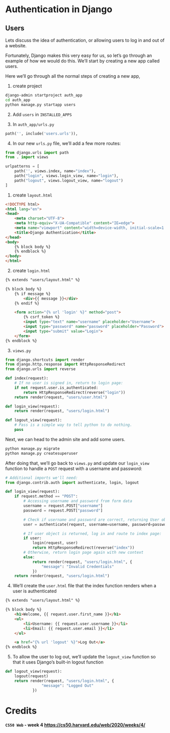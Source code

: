 # Authentication in Django

## Users

Lets discuss the idea of authentication, or allowing users to log in and out of a website.

Fortunately, Django makes this very easy for us, so let’s go through an example of how we would do this. We’ll start by creating a new app called users.

Here we’ll go through all the normal steps of creating a new app,

1. create project

```bash
django-admin startproject auth_app
cd auth_app
python manage.py startapp users
```

2. Add `users` in `INSTALLED_APPS`

3. In `auth_app/urls.py`

```python
path('', include('users.urls')),
```

4. In our new `urls.py` file, we’ll add a few more routes:

```python
from django.urls import path
from . import views

urlpatterns = [
    path('', views.index, name="index"),
    path("login", views.login_view, name="login"),
    path("logout", views.logout_view, name="logout")
]
```

1. create `layout.html`

<!-- prettier-ignore -->
```html
<!DOCTYPE html>
<html lang="en">
<head>
    <meta charset="UTF-8">
    <meta http-equiv="X-UA-Compatible" content="IE=edge">
    <meta name="viewport" content="width=device-width, initial-scale=1.0">
    <title>Django Authentication</title>
</head>
<body>
    {% block body %}
    {% endblock %}
</body>
</html>
```

2. create `login.html`

<!-- prettier-ignore -->
```html
{% extends "users/layout.html" %}

{% block body %}
    {% if message %}
        <div>{{ message }}</div>
    {% endif %}

    <form action="{% url 'login' %}" method="post">
        {% csrf_token %}
        <input type="text" name="username" placeholder="Username">
        <input type="password" name="password" placeholder="Password">
        <input type="submit" value="Login">
    </form>
{% endblock %}
```

3. `views.py`

```python
from django.shortcuts import render
from django.http.response import HttpResponseRedirect
from django.urls import reverse

def index(request):
    # If no user is signed in, return to login page:
    if not request.user.is_authenticated:
        return HttpResponseRedirect(reverse("login"))
    return render(request, "users/user.html")

def login_view(request):
    return render(request, "users/login.html")

def logout_view(request):
    # Pass is a simple way to tell python to do nothing.
    pass
```

Next, we can head to the admin site and add some users.

```bash
python manage.py migrate
python manage.py createsuperuser
```

After doing that, we’ll go back to `views.py` and update our `login_view` function to handle a `POST` request with a username and password:

```python
# Additional imports we'll need:
from django.contrib.auth import authenticate, login, logout

def login_view(request):
    if request.method == "POST":
        # Accessing username and password from form data
        username = request.POST["username"]
        password = request.POST["password"]

        # Check if username and password are correct, returning User object if so
        user = authenticate(request, username=username, password=password)

        # If user object is returned, log in and route to index page:
        if user:
            login(request, user)
            return HttpResponseRedirect(reverse("index"))
        # Otherwise, return login page again with new context
        else:
            return render(request, "users/login.html", {
                "message": "Invalid Credentials"
            })
    return render(request, "users/login.html")
```

4. We’ll create the `user.html` file that the index function renders when a user is authenticated

<!-- prettier-ignore -->
```html
{% extends "users/layout.html" %}

{% block body %}
    <h1>Welcome, {{ request.user.first_name }}</h1>
    <ul>
        <li>Username: {{ request.user.username }}</li>
        <li>Email: {{ request.user.email }}</li>
    </ul>

    <a href="{% url 'logout' %}">Log Out</a>
{% endblock %}
```

5. To allow the user to log out, we’ll update the `logout_view` function so that it uses Django’s built-in logout function

```python
def logout_view(request):
    logout(request)
    return render(request, "users/login.html", {
                "message": "Logged Out"
            })
```

# Credits

#### `CS50 Web` - week 4 https://cs50.harvard.edu/web/2020/weeks/4/
